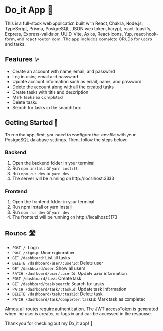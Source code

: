 # Do_it App 📝

This is a full-stack web application built with React, Chakra, Node.js, TypeScript, Prisma, PostgreSQL, JSON web token, bcrypt, react-toastify, Express, Express-validator, UUID, Vite, Axios, React-icons, Yup, react-hook-form, and react-router-dom. The app includes complete CRUDs for users and tasks.

## Features ✨

- Create an account with name, email, and password
- Log in using email and password
- Update account information such as email, name, and password
- Delete the account along with all the created tasks
- Create tasks with title and description
- Mark tasks as completed
- Delete tasks
- Search for tasks in the search box

## Getting Started 🚀

To run the app, first, you need to configure the .env file with your PostgreSQL database settings. Then, follow the steps below:

### Backend

1. Open the backend folder in your terminal
2. Run `npm install` or `yarn install`
3. Run `npm run dev` or `yarn dev`
4. The server will be running on http://localhost:3333

### Frontend

1. Open the frontend folder in your terminal
2. Run npm install or yarn install
3. Run `npm run dev` or `yarn dev`
4. The frontend will be running on http://localhost:5173

## Routes 🛣️

- `POST /`: Login
- `POST /signup`: User registration
- `GET /dashboard`: List all tasks
- `DELETE /dashboard/user/:userId`: Delete user
- `GET /dashboard/user`: Show all users
- `PATCH /dashboard/user/:userId`: Update user information
- `POST /dashboard/task`: Create task
- `GET /dashboard/task/search`: Search for tasks
- `PATCH /dashboard/task/:taskId`: Update task information
- `DELETE /dashboard/task/:taskId`: Delete task
- `PATCH /dashboard/task/complete/:taskId`: Mark task as completed

Almost all routes require authentication. The JWT accessToken is generated when the user is created or logs in and can be accessed in the response.

Thank you for checking out my Do_it app! 🙌

